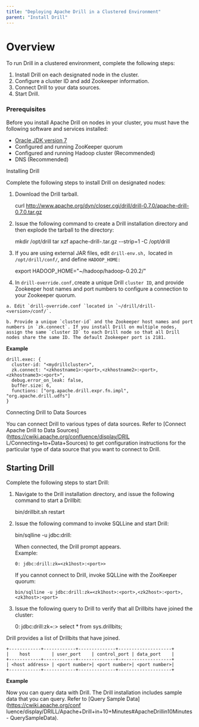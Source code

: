 ```yaml
---
title: "Deploying Apache Drill in a Clustered Environment"
parent: "Install Drill"
---
```

# Overview

To run Drill in a clustered environment, complete the following steps:

  1. Install Drill on each designated node in the cluster.
  2. Configure a cluster ID and add Zookeeper information.
  3. Connect Drill to your data sources. 
  4. Start Drill.

### Prerequisites

Before you install Apache Drill on nodes in your cluster, you must have the
following software and services installed:

  * [Oracle JDK version 7](http://www.oracle.com/technetwork/java/javase/downloads/jdk7-downloads-1880260.html)
  * Configured and running ZooKeeper quorum
  * Configured and running Hadoop cluster (Recommended)
  * DNS (Recommended)

Installing Drill

Complete the following steps to install Drill on designated nodes:

  1. Download the Drill tarball.
  
        curl http://www.apache.org/dyn/closer.cgi/drill/drill-0.7.0/apache-drill-0.7.0.tar.gz

  2. Issue the following command to create a Drill installation directory and then explode the tarball to the directory:
  
        mkdir /opt/drill
        tar xzf apache-drill-<version>.tar.gz --strip=1 -C /opt/drill

  3. If you are using external JAR files, edit `drill-env.sh, `located in `/opt/drill/conf/`, and define `HADOOP_HOME:`
  
        export HADOOP_HOME="~/hadoop/hadoop-0.20.2/"

  4. In `drill-override.conf,`create a unique Drill `cluster ID`, and provide Zookeeper host names and port numbers to configure a connection to your Zookeeper quorum.

    a. Edit `drill-override.conf `located in `~/drill/drill-<version>/conf/`.

    b. Provide a unique `cluster-id` and the Zookeeper host names and port numbers in `zk.connect`. If you install Drill on multiple nodes, assign the same `cluster ID` to each Drill node so that all Drill nodes share the same ID. The default Zookeeper port is 2181.

**Example**

    drill.exec: {
      cluster-id: "<mydrillcluster>",
      zk.connect: "<zkhostname1>:<port>,<zkhostname2>:<port>,<zkhostname3>:<port>",
      debug.error_on_leak: false,
      buffer.size: 6,
      functions: ["org.apache.drill.expr.fn.impl", "org.apache.drill.udfs"]
    }

Connecting Drill to Data Sources

You can connect Drill to various types of data sources. Refer to [Connect
Apache Drill to Data Sources](https://cwiki.apache.org/confluence/display/DRIL
L/Connecting+to+Data+Sources) to get configuration instructions for the
particular type of data source that you want to connect to Drill.

## Starting Drill

Complete the following steps to start Drill:

  1. Navigate to the Drill installation directory, and issue the following command to start a Drillbit:
  
        bin/drillbit.sh restart

  2. Issue the following command to invoke SQLLine and start Drill:
  
        bin/sqlline -u jdbc:drill:

     When connected, the Drill prompt appears.  
     Example:
     
      `0: jdbc:drill:zk=<zk1host>:<port>>`

     If you cannot connect to Drill, invoke SQLLine with the ZooKeeper quorum:

     `bin/sqlline -u jdbc:drill:zk=<zk1host>:<port>,<zk2host>:<port>,<zk3host>:<port>` 

  3. Issue the following query to Drill to verify that all Drillbits have joined the cluster:
  
        0: jdbc:drill:zk=<zk1host>:<port>> select * from sys.drillbits;

Drill provides a list of Drillbits that have joined.

    +------------+------------+--------------+--------------------+
    |    host        | user_port    | control_port | data_port    |
    +------------+------------+--------------+--------------------+
    | <host address> | <port number>| <port number>| <port number>|
    +------------+------------+--------------+--------------------+

**Example**

Now you can query data with Drill. The Drill installation includes sample data
that you can query. Refer to [Query Sample Data](https://cwiki.apache.org/conf
luence/display/DRILL/Apache+Drill+in+10+Minutes#ApacheDrillin10Minutes-
QuerySampleData).